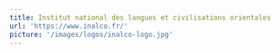 ```yaml
---
title: Institut national des langues et civilisations orientales
url: 'https://www.inalco.fr/'
picture: '/images/logos/inalco-logo.jpg'
---
```

